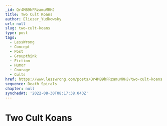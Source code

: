 ```yaml
---
_id: Qr4MB9hFRzamuMRHJ
title: Two Cult Koans
author: Eliezer_Yudkowsky
url: null
slug: two-cult-koans
type: post
tags:
  - LessWrong
  - Concept
  - Post
  - Groupthink
  - Fiction
  - Humor
  - Courage
  - Cults
href: https://www.lesswrong.com/posts/Qr4MB9hFRzamuMRHJ/two-cult-koans
sequence: Death Spirals
chapter: null
synchedAt: '2022-08-30T08:17:38.043Z'
---
```


# Two Cult Koans
